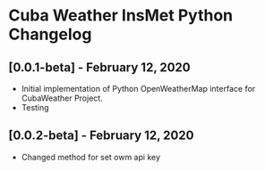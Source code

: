 # Cuba Weather InsMet Python Changelog

## [0.0.1-beta] - February 12, 2020

* Initial implementation of Python OpenWeatherMap interface for CubaWeather Project.
* Testing

## [0.0.2-beta] - February 12, 2020

* Changed method for set owm api key
